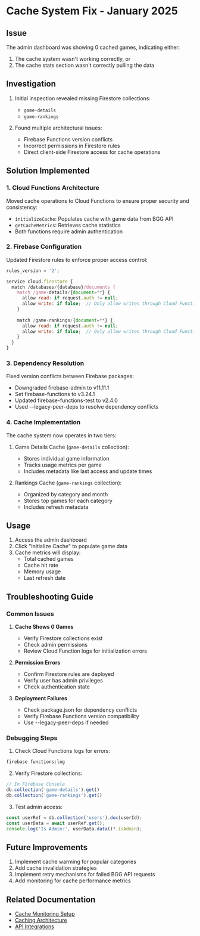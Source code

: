 # Cache System Fix - January 2025

## Issue
The admin dashboard was showing 0 cached games, indicating either:
1. The cache system wasn't working correctly, or
2. The cache stats section wasn't correctly pulling the data

## Investigation
1. Initial inspection revealed missing Firestore collections:
   - `game-details`
   - `game-rankings`

2. Found multiple architectural issues:
   - Firebase Functions version conflicts
   - Incorrect permissions in Firestore rules
   - Direct client-side Firestore access for cache operations

## Solution Implemented

### 1. Cloud Functions Architecture
Moved cache operations to Cloud Functions to ensure proper security and consistency:
- `initializeCache`: Populates cache with game data from BGG API
- `getCacheMetrics`: Retrieves cache statistics
- Both functions require admin authentication

### 2. Firebase Configuration
Updated Firestore rules to enforce proper access control:
```javascript
rules_version = '2';

service cloud.firestore {
  match /databases/{database}/documents {
    match /game-details/{document=**} {
      allow read: if request.auth != null;
      allow write: if false;  // Only allow writes through Cloud Functions
    }
    
    match /game-rankings/{document=**} {
      allow read: if request.auth != null;
      allow write: if false;  // Only allow writes through Cloud Functions
    }
  }
}
```

### 3. Dependency Resolution
Fixed version conflicts between Firebase packages:
- Downgraded firebase-admin to v11.11.1
- Set firebase-functions to v3.24.1
- Updated firebase-functions-test to v2.4.0
- Used --legacy-peer-deps to resolve dependency conflicts

### 4. Cache Implementation
The cache system now operates in two tiers:
1. Game Details Cache (`game-details` collection):
   - Stores individual game information
   - Tracks usage metrics per game
   - Includes metadata like last access and update times

2. Rankings Cache (`game-rankings` collection):
   - Organized by category and month
   - Stores top games for each category
   - Includes refresh metadata

## Usage
1. Access the admin dashboard
2. Click "Initialize Cache" to populate game data
3. Cache metrics will display:
   - Total cached games
   - Cache hit rate
   - Memory usage
   - Last refresh date

## Troubleshooting Guide

### Common Issues

1. **Cache Shows 0 Games**
   - Verify Firestore collections exist
   - Check admin permissions
   - Review Cloud Function logs for initialization errors

2. **Permission Errors**
   - Confirm Firestore rules are deployed
   - Verify user has admin privileges
   - Check authentication state

3. **Deployment Failures**
   - Check package.json for dependency conflicts
   - Verify Firebase Functions version compatibility
   - Use --legacy-peer-deps if needed

### Debugging Steps

1. Check Cloud Functions logs for errors:
```bash
firebase functions:log
```

2. Verify Firestore collections:
```javascript
// In Firebase Console
db.collection('game-details').get()
db.collection('game-rankings').get()
```

3. Test admin access:
```javascript
const userRef = db.collection('users').doc(userId);
const userData = await userRef.get();
console.log('Is Admin:', userData.data()?.isAdmin);
```

## Future Improvements
1. Implement cache warming for popular categories
2. Add cache invalidation strategies
3. Implement retry mechanisms for failed BGG API requests
4. Add monitoring for cache performance metrics

## Related Documentation
- [Cache Monitoring Setup](./cache_monitoring_setup.md)
- [Caching Architecture](./caching_architecture.md)
- [API Integrations](./api_integrations.md)
